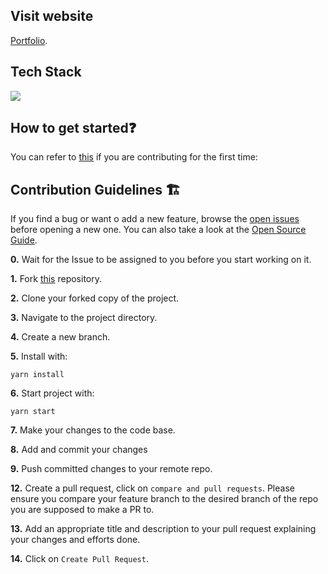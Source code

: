 ## Visit website 
 [Portfolio](https://www.pakkamarwadi.tk/).

## Tech Stack

<img src="https://i.postimg.cc/fWKwrRhL/download.png">

## How to get started❓

You can refer to [this](https://github.com/firstcontributions/first-contributions) if you are contributing for the first time:

## Contribution Guidelines 🏗

If you find a bug or want o add a new feature, browse the [open issues](https://github.com/ShravanMeena/pakkamarwadi/issues) before opening a new one. You can also take a look at the [Open Source Guide](https://opensource.guide/).


**0.**  Wait for the Issue to be assigned to you before you start working on it.

**1.**  Fork [this](https://github.com/ShravanMeena/pakkamarwadi) repository.

**2.**  Clone your forked copy of the project.

**3.** Navigate to the project directory.

**4.** Create a new branch.

**5.** Install with:
```
yarn install
```
**6.** Start project with:
```
yarn start
```
**7.** Make your changes to the code base.

**8.** Add and commit your changes

**9.** Push committed changes to your remote repo.

**12.** Create a pull request, click on `compare and pull requests`. Please ensure you compare your feature branch to the desired branch of the repo you are supposed to make a PR to.

**13.** Add an appropriate title and description to your pull request explaining your changes and efforts done.

**14.** Click on `Create Pull Request`.

